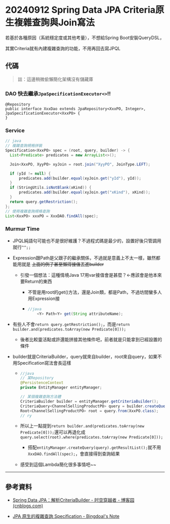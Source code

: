 ﻿---
tags:
  - JPA
---
# 20240912 Spring Data JPA Criteria原生複雜查詢與Join寫法
若基於各種原因（系統穩定度或其他考量），不想給Spring Boot安裝QueryDSL，

其實Criteria就有內建複雜查詢的功能，不用再回去寫JPQL

## 代碼

> 註：這邊稍微偷懶簡化架構沒有儲藏庫

### DAO 快去繼承`JpaSpecificationExecutor<>`!!

```
@Repository
public interface XxxDao extends JpaRepository<XxxPO, Integer>, JpaSpecificationExecutor<XxxPO> {
}
```

### Service

```java
// java
// 複雜查詢規格拼裝
Specification<XxxPO> spec = (root, query, builder) -> {
  List<Predicate> predicates = new ArrayList<>();

  Join<XxxPO, XyyPO> xyJoin = root.join("XyyPO", JoinType.LEFT);

  if (yId != null) {
      predicates.add(builder.equal(xyJoin.get("yId"), yId));
  }
  if (StringUtils.isNotBlank(xKind)) {
      predicates.add(builder.equal(xyJoin.get("xKind"), xKind));
  }
  return query.getRestriction();
};
// 使用複雜查詢規格查詢
List<XxxPO> xxxPO = XxxDAO.findAll(spec);
```

### Murmur Time

- JPQL純語句可能也不是很好維護？不過程式碼是最少的，設置好後只管調用就行`^^;;`

- Expression跟Path是父跟子的繼承關係，不過就是意義上不太一樣，雖然都能用就是 ~~上面的例子甚至懶得接值丟進builder~~

    - 引發一個想法：這種情境Java 17用var接值會是甚麼？<-應該會是他本來要Return的東西

        - 不管是用root的get()方法，還是Join類，都是Path，不過坊間蠻多人用Expression接

        - 
          ```java
          //java
              <Y> Path<Y> get(String attributeName);
          ```

- 有些人不會`return query.getRestriction();`，而是`return builder.and(predicates.toArray(new Predicate[0]));`

    - 後者比較靈活點或許還能拼接其他條件吧，前者就是只能拿到已經設置的條件

- builder就是CriteriaBuilder，query就來自builder，root來自query，如果不用Specification寫法會長這樣

    - 
      ```java
      //java
      // 某Repository
      @PersistenceContext
      private EntityManager entityManager;
      
      // 某個複雜查詢方法體
      CriteriaBuilder builder = entityManager.getCriteriaBuilder();
      CriteriaQuery<ChannelSellingProductPO> query = builder.createQuery(XxxPO.class);
      Root<ChannelSellingProductPO> root = query.from(XxxPO.class);
      // ry
      ```

    - 所以上一點提到`return builder.and(predicates.toArray(new Predicate[0]));`還可以再退化成`query.select(root).where(predicates.toArray(new Predicate[0]));`

        - 搭配`entityManager.createQuery(query).getResultList();`就不用`XxxDAO.findAll(spec);`，會直接得到查詢結果

    - 感受到這個Lambda簡化很多事情吧\~\~

---

## 參考資料

- [Spring Data JPA：解析CriteriaBuilder - 时空穿越者 - 博客园 (cnblogs.com)](https://www.cnblogs.com/studyLog-share/p/15190011.html) 

- [JPA 原生的複雜查詢 Specification - Bingdoal's Note](https://bingdoal.github.io/backend/2023/01/jpa-complex-query-with-specification/) 